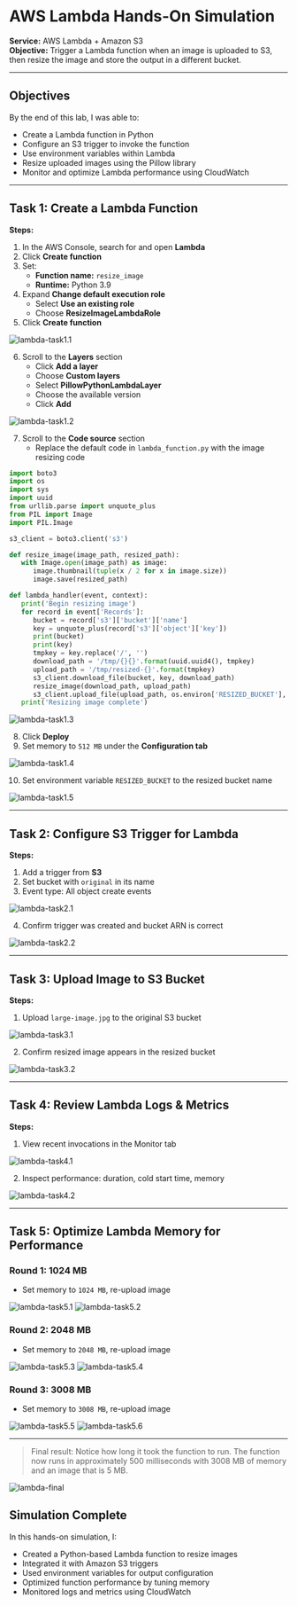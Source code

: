
# AWS Lambda Hands-On Simulation  
**Service:** AWS Lambda + Amazon S3  
**Objective:** Trigger a Lambda function when an image is uploaded to S3, then resize the image and store the output in a different bucket.

---

## Objectives

By the end of this lab, I was able to:

- Create a Lambda function in Python
- Configure an S3 trigger to invoke the function
- Use environment variables within Lambda
- Resize uploaded images using the Pillow library
- Monitor and optimize Lambda performance using CloudWatch

---

## Task 1: Create a Lambda Function

**Steps:**

1. In the AWS Console, search for and open **Lambda**
2. Click **Create function**
3. Set:
   - **Function name:** `resize_image`
   - **Runtime:** Python 3.9
4. Expand **Change default execution role**
   - Select **Use an existing role**
   - Choose **ResizeImageLambdaRole**
5. Click **Create function**

![lambda-task1.1](./screenshots/lambda/lambda-task1.1.png)

6. Scroll to the **Layers** section
   - Click **Add a layer**
   - Choose **Custom layers**
   - Select **PillowPythonLambdaLayer**
   - Choose the available version
   - Click **Add**

![lambda-task1.2](./screenshots/lambda/lambda-task1.2.png)

7. Scroll to the **Code source** section
   - Replace the default code in `lambda_function.py` with the image resizing code
  
```python
import boto3
import os
import sys
import uuid
from urllib.parse import unquote_plus
from PIL import Image
import PIL.Image

s3_client = boto3.client('s3')

def resize_image(image_path, resized_path):
   with Image.open(image_path) as image:
      image.thumbnail(tuple(x / 2 for x in image.size))
      image.save(resized_path)

def lambda_handler(event, context):
   print('Begin resizing image')
   for record in event['Records']:
      bucket = record['s3']['bucket']['name']
      key = unquote_plus(record['s3']['object']['key'])
      print(bucket)
      print(key)
      tmpkey = key.replace('/', '')
      download_path = '/tmp/{}{}'.format(uuid.uuid4(), tmpkey)
      upload_path = '/tmp/resized-{}'.format(tmpkey)
      s3_client.download_file(bucket, key, download_path)
      resize_image(download_path, upload_path)
      s3_client.upload_file(upload_path, os.environ['RESIZED_BUCKET'], key)
   print('Resizing image complete')
```

![lambda-task1.3](./screenshots/lambda/lambda-task1.3.png)

8. Click **Deploy**
9. Set memory to `512 MB` under the **Configuration tab**

![lambda-task1.4](./screenshots/lambda/lambda-task1.4.png)

10. Set environment variable `RESIZED_BUCKET` to the resized bucket name

![lambda-task1.5](./screenshots/lambda/lambda-task1.5.png)

---

## Task 2: Configure S3 Trigger for Lambda

**Steps:**

1. Add a trigger from **S3**
2. Set bucket with `original` in its name
3. Event type: All object create events

![lambda-task2.1](./screenshots/lambda/lambda-task2.1.png)

4. Confirm trigger was created and bucket ARN is correct

![lambda-task2.2](./screenshots/lambda/lambda-task2.2.png)

---

## Task 3: Upload Image to S3 Bucket

**Steps:**

1. Upload `large-image.jpg` to the original S3 bucket

![lambda-task3.1](./screenshots/lambda/lambda-task3.1.png)

2. Confirm resized image appears in the resized bucket

![lambda-task3.2](./screenshots/lambda/lambda-task3.2.png)

---

## Task 4: Review Lambda Logs & Metrics

**Steps:**

1. View recent invocations in the Monitor tab

![lambda-task4.1](./screenshots/lambda/lambda-task4.1.png)

2. Inspect performance: duration, cold start time, memory

![lambda-task4.2](./screenshots/lambda/lambda-task4.2.png)

---

## Task 5: Optimize Lambda Memory for Performance

### Round 1: 1024 MB

- Set memory to `1024 MB`, re-upload image

![lambda-task5.1](./screenshots/lambda/lambda-task5.1.png)
![lambda-task5.2](./screenshots/lambda/lambda-task5.2.png)

### Round 2: 2048 MB

- Set memory to `2048 MB`, re-upload image

![lambda-task5.3](./screenshots/lambda/lambda-task5.3.png)
![lambda-task5.4](./screenshots/lambda/lambda-task5.4.png)

### Round 3: 3008 MB

- Set memory to `3008 MB`, re-upload image

![lambda-task5.5](./screenshots/lambda/lambda-task5.5.png)
![lambda-task5.6](./screenshots/lambda/lambda-task5.6.png)

---

> Final result: Notice how long it took the function to run. The function now runs in approximately 500 milliseconds with 3008 MB of memory and an image that is 5 MB.

![lambda-final](./screenshots/lambda/lambda-final.png)

## Simulation Complete

In this hands-on simulation, I:

- Created a Python-based Lambda function to resize images
- Integrated it with Amazon S3 triggers
- Used environment variables for output configuration
- Optimized function performance by tuning memory
- Monitored logs and metrics using CloudWatch

